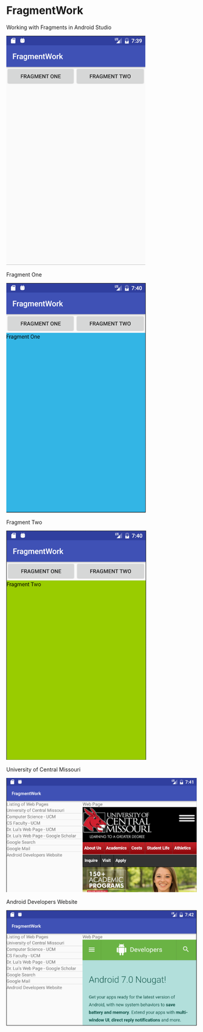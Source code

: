 # FragmentWork
Working with Fragments in Android Studio

![fragment](/app/src/main/res/drawable/fragmentportrait1.png?raw=true "fragment")

Fragment One

![fragment](/app/src/main/res/drawable/fragmentportrait2.png?raw=true "fragment")

Fragment Two

![fragment](/app/src/main/res/drawable/fragmentportrait3.png?raw=true "fragment")

University of Central Missouri

![fragment](/app/src/main/res/drawable/fragmentlandscape1.png?raw=true "fragment")

Android Developers Website

![fragment](/app/src/main/res/drawable/fragmentlandscape8.png?raw=true "fragment")
